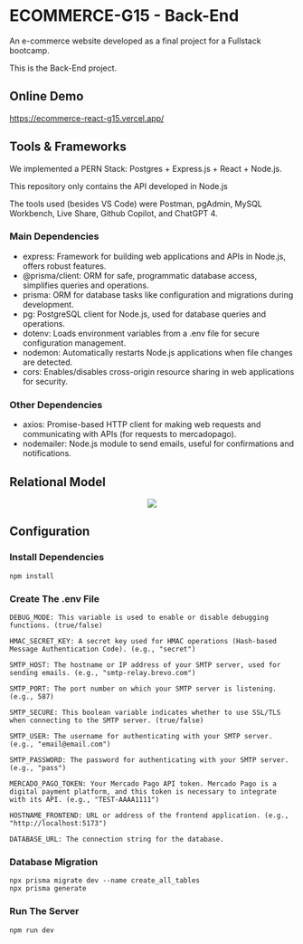 # ECOMMERCE-G15 - Back-End

An e-commerce website developed as a final project for a Fullstack bootcamp.

This is the Back-End project.

## Online Demo

https://ecommerce-react-g15.vercel.app/

## Tools & Frameworks

We implemented a PERN Stack: Postgres + Express.js + React + Node.js.

This repository only contains the API developed in Node.js

The tools used (besides VS Code) were Postman, pgAdmin, MySQL Workbench, Live Share, Github Copilot, and ChatGPT 4.

### Main Dependencies

- express: Framework for building web applications and APIs in Node.js, offers robust features.
- @prisma/client: ORM for safe, programmatic database access, simplifies queries and operations.
- prisma: ORM for database tasks like configuration and migrations during development.
- pg: PostgreSQL client for Node.js, used for database queries and operations.
- dotenv: Loads environment variables from a .env file for secure configuration management.
- nodemon: Automatically restarts Node.js applications when file changes are detected.
- cors: Enables/disables cross-origin resource sharing in web applications for security.

### Other Dependencies

- axios: Promise-based HTTP client for making web requests and communicating with APIs (for requests to mercadopago).
- nodemailer: Node.js module to send emails, useful for confirmations and notifications.

## Relational Model

<p align="center">
  <img src="https://raw.githubusercontent.com/rgap/Ecommerce-React-G15/main/models/RelationalModel.png">
</p>

## Configuration

### Install Dependencies

```
npm install
```

### Create The .env File

```
DEBUG_MODE: This variable is used to enable or disable debugging functions. (true/false)

HMAC_SECRET_KEY: A secret key used for HMAC operations (Hash-based Message Authentication Code). (e.g., "secret")

SMTP_HOST: The hostname or IP address of your SMTP server, used for sending emails. (e.g., "smtp-relay.brevo.com")

SMTP_PORT: The port number on which your SMTP server is listening. (e.g., 587)

SMTP_SECURE: This boolean variable indicates whether to use SSL/TLS when connecting to the SMTP server. (true/false)

SMTP_USER: The username for authenticating with your SMTP server. (e.g., "email@email.com")

SMTP_PASSWORD: The password for authenticating with your SMTP server. (e.g., "pass")

MERCADO_PAGO_TOKEN: Your Mercado Pago API token. Mercado Pago is a digital payment platform, and this token is necessary to integrate with its API. (e.g., "TEST-AAAA1111")

HOSTNAME_FRONTEND: URL or address of the frontend application. (e.g., "http://localhost:5173")

DATABASE_URL: The connection string for the database.
```

### Database Migration

```
npx prisma migrate dev --name create_all_tables
npx prisma generate
```

### Run The Server

```
npm run dev
```
